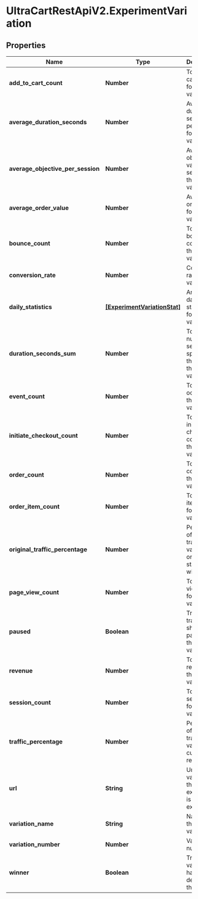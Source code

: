 # UltraCartRestApiV2.ExperimentVariation

## Properties

Name | Type | Description | Notes
------------ | ------------- | ------------- | -------------
**add_to_cart_count** | **Number** | Total add to cart count for this variation | [optional] 
**average_duration_seconds** | **Number** | Average duration seconds per session for this variation | [optional] 
**average_objective_per_session** | **Number** | Average objective value per session for this variation | [optional] 
**average_order_value** | **Number** | Average order value for this variation | [optional] 
**bounce_count** | **Number** | Total bounce count for this variation | [optional] 
**conversion_rate** | **Number** | Conversion rate for this variation | [optional] 
**daily_statistics** | [**[ExperimentVariationStat]**](ExperimentVariationStat.md) | Array of daily statistics for this variation | [optional] 
**duration_seconds_sum** | **Number** | Total number of seconds spent on the site for this variation | [optional] 
**event_count** | **Number** | Total event ocunt for this variation | [optional] 
**initiate_checkout_count** | **Number** | Total initiate checkout count for this variation | [optional] 
**order_count** | **Number** | Total order count for this variation | [optional] 
**order_item_count** | **Number** | Total order item count for this variation | [optional] 
**original_traffic_percentage** | **Number** | Percentage of the traffic the variation originally started out with | [optional] 
**page_view_count** | **Number** | Total page view count for this variation | [optional] 
**paused** | **Boolean** | True if traffic should be paused to this variation | [optional] 
**revenue** | **Number** | Total revenue for this variation | [optional] 
**session_count** | **Number** | Total sessions for this variation | [optional] 
**traffic_percentage** | **Number** | Percentage of the traffic this variation is currently receiving | [optional] 
**url** | **String** | Url of the variation if this experiment is a url experiment. | [optional] 
**variation_name** | **String** | Name of the variation | [optional] 
**variation_number** | **Number** | Variation number | [optional] 
**winner** | **Boolean** | True if this variation has been declared the winner | [optional] 



